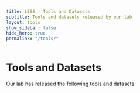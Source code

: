 ```yaml
---
title: LESS - Tools and Datasets
subtitle: Tools and datasets released by our lab
layout: tools
show_sidebar: false
hide_hero: true
permalink: "/tools/"
---
```


# Tools and Datasets

Our lab has released the following tools and datasets